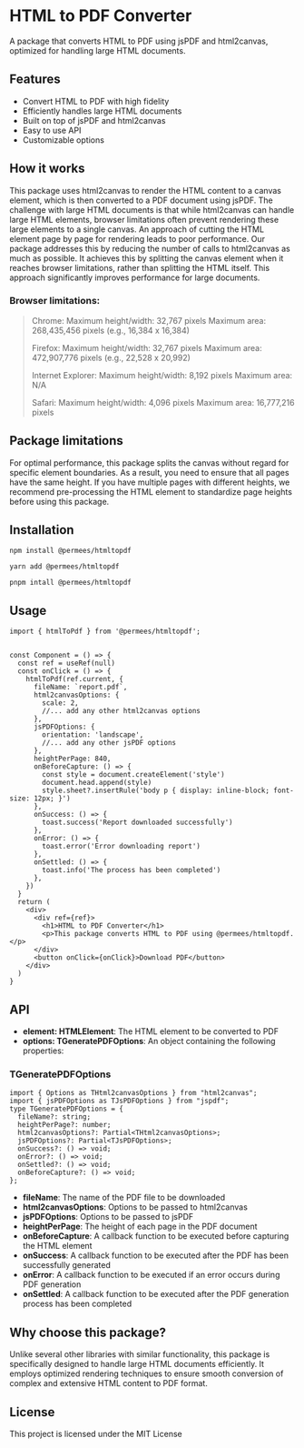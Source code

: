 # HTML to PDF Converter
A package that converts HTML to PDF using jsPDF and html2canvas, optimized for handling large HTML documents.

## Features
- Convert HTML to PDF with high fidelity
- Efficiently handles large HTML documents
- Built on top of jsPDF and html2canvas
- Easy to use API
- Customizable options
## How it works
This package uses html2canvas to render the HTML content to a canvas element, which is then converted to a PDF document using jsPDF.
The challenge with large HTML documents is that while html2canvas can handle large HTML elements, browser limitations often prevent rendering these large elements to a single canvas. An approach of cutting the HTML element page by page for rendering leads to poor performance.
Our package addresses this by reducing the number of calls to html2canvas as much as possible. It achieves this by splitting the canvas element when it reaches browser limitations, rather than splitting the HTML itself. This approach significantly improves performance for large documents.

### Browser limitations:
> Chrome: Maximum height/width: 32,767 pixels Maximum area: 268,435,456 pixels (e.g., 16,384 x 16,384)
>
> Firefox: Maximum height/width: 32,767 pixels Maximum area: 472,907,776 pixels (e.g., 22,528 x 20,992)
>
> Internet Explorer: Maximum height/width: 8,192 pixels Maximum area: N/A
>
> Safari: Maximum height/width: 4,096 pixels Maximum area: 16,777,216 pixels

## Package limitations
For optimal performance, this package splits the canvas without regard for specific element boundaries. As a result, you need to ensure that all pages have the same height. If you have multiple pages with different heights, we recommend pre-processing the HTML element to standardize page heights before using this package.
## Installation
`npm install @permees/htmltopdf`

`yarn add @permees/htmltopdf`

`pnpm intall @permees/htmltopdf`
## Usage
```
import { htmlToPdf } from '@permees/htmltopdf';


const Component = () => {
  const ref = useRef(null)
  const onClick = () => {
    htmlToPdf(ref.current, {
      fileName: `report.pdf`,
      html2canvasOptions: {
        scale: 2,
        //... add any other html2canvas options
      },
      jsPDFOptions: {
        orientation: 'landscape',
        //... add any other jsPDF options
      },
      heightPerPage: 840,
      onBeforeCapture: () => {
        const style = document.createElement('style')
        document.head.append(style)
        style.sheet?.insertRule('body p { display: inline-block; font-size: 12px; }')
      },
      onSuccess: () => {
        toast.success('Report downloaded successfully')
      },
      onError: () => {
        toast.error('Error downloading report')
      },
      onSettled: () => {
        toast.info('The process has been completed')
      },
    })
  }
  return (
    <div>
      <div ref={ref}>
        <h1>HTML to PDF Converter</h1>
        <p>This package converts HTML to PDF using @permees/htmltopdf.</p>
      </div>
      <button onClick={onClick}>Download PDF</button>
    </div>
  )
}
```

## API
- **element: HTMLElement**: The HTML element to be converted to PDF
- **options: TGeneratePDFOptions**: An object containing the following properties:
### TGeneratePDFOptions
```
import { Options as THtml2canvasOptions } from "html2canvas";
import { jsPDFOptions as TJsPDFOptions } from "jspdf";
type TGeneratePDFOptions = {
  fileName?: string;
  heightPerPage?: number;
  html2canvasOptions?: Partial<THtml2canvasOptions>;
  jsPDFOptions?: Partial<TJsPDFOptions>;
  onSuccess?: () => void;
  onError?: () => void;
  onSettled?: () => void;
  onBeforeCapture?: () => void;
};
```
  - **fileName**: The name of the PDF file to be downloaded
  - **html2canvasOptions**: Options to be passed to html2canvas
  - **jsPDFOptions**: Options to be passed to jsPDF
  - **heightPerPage**: The height of each page in the PDF document
  - **onBeforeCapture**: A callback function to be executed before capturing the HTML element
  - **onSuccess**: A callback function to be executed after the PDF has been successfully generated
  - **onError**: A callback function to be executed if an error occurs during PDF generation
  - **onSettled**: A callback function to be executed after the PDF generation process has been completed


## Why choose this package?
Unlike several other libraries with similar functionality, this package is specifically designed to handle large HTML documents efficiently. It employs optimized rendering techniques to ensure smooth conversion of complex and extensive HTML content to PDF format.

## License
This project is licensed under the MIT License